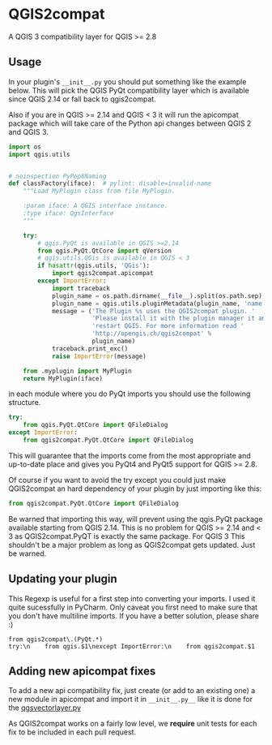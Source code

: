 QGIS2compat
===========

A QGIS 3 compatibility layer for QGIS >= 2.8

Usage
-----
In your plugin's `__init__.py` you should put something like the example 
below. This will pick the QGIS PyQt compatibility layer which is 
available since QGIS 2.14 or fall back to qgis2compat. 

Also if you are in QGIS >= 2.14 and QGIS < 3 it will run the apicompat 
package which will take care of the Python api changes between QGIS 2 
and QGIS 3.

```Python
import os
import qgis.utils


# noinspection PyPep8Naming
def classFactory(iface):  # pylint: disable=invalid-name
    """Load MyPlugin class from file MyPlugin.

    :param iface: A QGIS interface instance.
    :type iface: QgsInterface
    """

    try:
        # qgis.PyQt is available in QGIS >=2.14
        from qgis.PyQt.QtCore import qVersion
        # qgis.utils.QGis is available in QGIS < 3
        if hasattr(qgis.utils, 'QGis'):
            import qgis2compat.apicompat
        except ImportError:
            import traceback
            plugin_name = os.path.dirname(__file__).split(os.path.sep)[-1]
            plugin_name = qgis.utils.pluginMetadata(plugin_name, 'name')
            message = ('The Plugin %s uses the QGIS2compat plugin. '
                       'Please install it with the plugin manager it and '
                       'restart QGIS. For more information read '
                       'http://opengis.ch/qgis2compat' %
                       plugin_name)
            traceback.print_exc()
            raise ImportError(message)

    from .myplugin import MyPlugin
    return MyPlugin(iface)
```

in each module where you do PyQt imports you should use the following
structure. 

```Python
try:
    from qgis.PyQt.QtCore import QFileDialog
except ImportError:
    from qgis2compat.PyQt.QtCore import QFileDialog
```

This will guarantee that the imports come from the most appropriate and 
up-to-date place and gives you PyQt4 and PyQt5 support for QGIS >= 2.8.

Of course if you want to avoid the try except you could just make QGIS2compat 
an hard dependency of your plugin by just importing like this:
```Python
from qgis2compat.PyQt.QtCore import QFileDialog
```
Be warned that importing this way, will prevent using the qgis.PyQt package 
available starting from QGIS 2.14. This is no problem for QGIS >= 2.14 and < 3
as QGIS2compat.PyQT is exactly the same package.
For QGIS 3 This shouldn't be a major problem as long as QGIS2compat gets 
updated. Just be warned.


Updating your plugin
--------------------
This Regexp is useful for a first step into converting your imports.
I used it quite sucessfully in PyCharm. 
Only caveat you first need to make sure that you don't have multiline
imports. If you have a better solution, please share :)

```Regexp
from qgis2compat\.(PyQt.*)
try:\n    from qgis.$1\nexcept ImportError:\n    from qgis2compat.$1
```


Adding new apicompat fixes
--------------------------
To add a new api compatibility fix, just create (or add to an existing one) a
new module in apicompat and import it in `__init__.py__` like it is done for 
the [qgsvectorlayer.py](apicompat/qgsvectorlayer.py)

As QGIS2compat works on a fairly low level, we __require__ unit tests for each
fix to be included in each pull request.